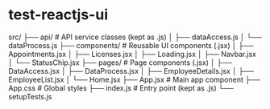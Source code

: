 # test-reactjs-ui

src/
├── api/                  # API service classes (kept as .js)
│   ├── dataAccess.js
│   └── dataProcess.js
├── components/           # Reusable UI components (.jsx)
│   ├── Appointments.jsx
│   ├── Licenses.jsx
│   ├── Loading.jsx
│   ├── Navbar.jsx
│   └── StatusChip.jsx
├── pages/                # Page components (.jsx)
│   ├── DataAccess.jsx
│   ├── DataProcess.jsx
│   ├── EmployeeDetails.jsx
│   ├── EmployeeList.jsx
│   └── Home.jsx
├── App.jsx               # Main app component
├── App.css               # Global styles
├── index.js              # Entry point (kept as .js)
└── setupTests.js
